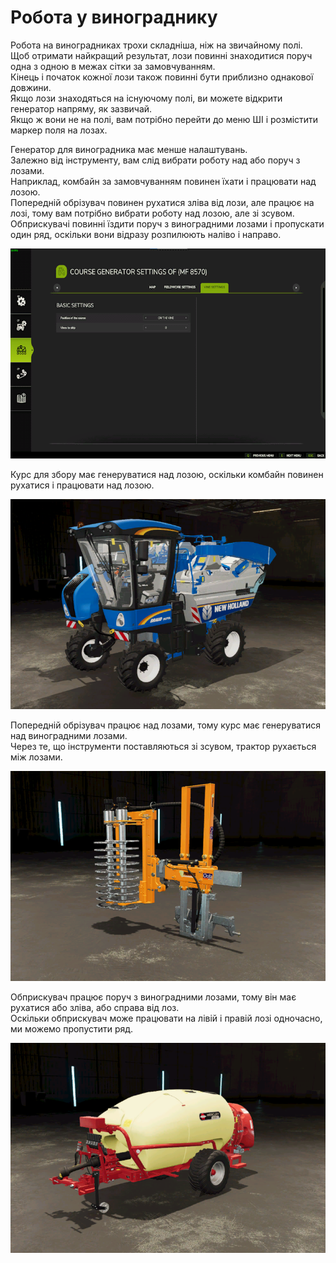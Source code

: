 # Робота у винограднику
  
Робота на виноградниках трохи складніша, ніж на звичайному полі.  
Щоб отримати найкращий результат, лози повинні знаходитися поруч одна з одною в межах сітки за замовчуванням.  
Кінець і початок кожної лози також повинні бути приблизно однакової довжини.  
Якщо лози знаходяться на існуючому полі, ви можете відкрити генератор напряму, як зазвичай.  
Якщо ж вони не на полі, вам потрібно перейти до меню ШІ і розмістити маркер поля на лозах.  


  
Генератор для виноградника має менше налаштувань.  
Залежно від інструменту, вам слід вибрати роботу над або поруч з лозами.  
Наприклад, комбайн за замовчуванням повинен їхати і працювати над лозою.  
     Попередній обрізувач повинен рухатися зліва від лози, але працює на лозі, тому вам потрібно вибрати роботу над лозою, але зі зсувом.  
     Обприскувачі повинні їздити поруч з виноградними лозами і пропускати один ряд, оскільки вони відразу розпилюють наліво і направо.  


![Image](../assets/images/vineworkgen_0_0_765_510.png)

  
Курс для збору має генеруватися над лозою, оскільки комбайн повинен рухатися і працювати над лозою.  


![Image](../assets/images/vineworkharvest_0_0_765_510.png)

  
Попередній обрізувач працює над лозами, тому курс має генеруватися над виноградними лозами.  
Через те, що інструменти поставляються зі зсувом, трактор рухається між лозами.  


![Image](../assets/images/vineworkpruner_0_0_765_510.png)

  
Обприскувач працює поруч з виноградними лозами, тому він має рухатися або зліва, або справа від лоз.  
Оскільки обприскувач може працювати на лівій і правій лозі одночасно, ми можемо пропустити ряд.  


![Image](../assets/images/vineworkspray_0_0_765_510.png)

